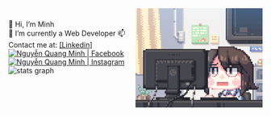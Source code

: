 <img align="right" height="50%" width="50%" src="https://github.com/hgck000/hgck000/blob/main/coding.gif?raw=true"  />

###

<div align="left">
  👋 Hi, I’m Minh  
  <br/>👀 I’m currently a Web Developer
  📫 Contact me at: <a href="https://www.linkedin.com/in/minh-quang-3325b9209/">[Linkedin]</a>

  <a href="https://www.facebook.com/hgck000/">
    <img width="40px" alt="Nguyễn Quang Minh | Facebook" src="https://i.pinimg.com/564x/7d/f2/cc/7df2cc2a2a2d14d93354abe29d435ae8.jpg"/>
  </a>

  <a href="https://www.instagram.com/toilaqminh/">
    <img width="40px" alt="Nguyễn Quang Minh | Instagram" src="https://i.pinimg.com/736x/4d/40/97/4d4097f3c479b8da74d988c322c797fa.jpg"/>
  </a>
  <br/>
  <img src="https://github-readme-stats.vercel.app/api?username=hgck000&hide_title=false&hide_rank=false&show_icons=true&include_all_commits=true&count_private=true&disable_animations=false&theme=vue&locale=en&hide_border=false" alt="stats graph"  />
</div>

###

<div align="left">
</div>

